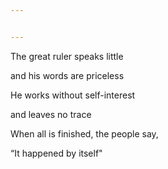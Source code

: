 ```yaml
---


---
```



The great ruler speaks little

and his words are priceless

He works without self-interest

and leaves no trace

When all is finished, the people say,

“It happened by itself"

